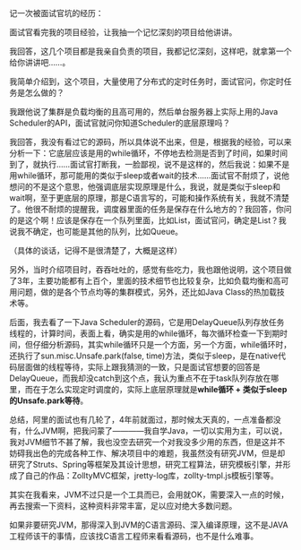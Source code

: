 记一次被面试官坑的经历：

面试官看完我的项目经验，让我抽一个记忆深刻的项目给他讲讲。

我回答，这几个项目都是我亲自负责的项目，我都记忆深刻，这样吧，就拿第一个给你讲讲吧……。

我简单介绍到，这个项目，大量使用了分布式的定时任务时，面试官问，你定时任务是怎么做的？

我跟他说了集群是负载均衡的且高可用的，然后单台服务器上实际上用的Java Scheduler的API，面试官就问你知道Scheduler的底层原理吗？

我回答，我没有看过它的源码，所以具体说不出来，但是，根据我的经验，可以来分析一下：它底层应该是用的while循环，不停地去检测是否到了时间，如果时间到了，就执行……面试官打断我，一脸鄙视，说不是这样的，然后我说：如果不是用while循环，那可能用的类似于sleep或者wait的技术……面试官不耐烦了，说他想问的不是这个意思，他强调底层实现原理是什么，我说，就是类似于sleep和wait啊，至于更底层的原理，那是C语言写的，可能和操作系统有关，我就不清楚了。他很不耐烦的提醒我，调度器里面的任务是保存在什么地方的？我回答，你问的是这个啊！应该是保存在一个队列里面，比如List，面试官问，确定是List？我说我不确定，也可能是其他的队列，比如Queue。

（具体的谈话，记得不是很清楚了，大概是这样）

另外，当时介绍项目时，吞吞吐吐的，感觉有些吃力，我也跟他说明，这个项目做了3年，主要功能都有上百个，里面的技术细节也比较复杂，比如负载均衡和高可用问题，做的是各个节点均等的集群模式，另外，还比如Java Class的热加载技术等。

后面，我去看了一下Java Scheduler的源码，它是用DelayQueue队列存放任务线程的，计算时间，表面上看，确实是用的while循环，每次循环检查一下到期时间，但仔细分析源码，其实while循环只是一个方面，另一个方面，while循环时，还执行了sun.misc.Unsafe.park(false, time)方法，类似于sleep，是在native代码层面做的线程等待，实际上跟我猜测的一致，只是面试官想要的回答是DelayQueue，而我却没catch到这个点，我认为重点不在于task队列存放在哪里，而在于怎么实现定时调度的，实际上底层原理就是**while循环 + 类似于sleep的Unsafe.park等待**。

总结，阿里的面试也有几轮了，4年前就面过，那时候太天真的，一点准备都没有，什么JVM啊，把我问蒙了————我自学Java，一切以实用为主，可以说，我对JVM细节不甚了解，我也没空去研究一个对我没多少用的东西，但是这并不妨碍我出色的完成各种工作、解决项目中的难题，我虽然没有研究JVM，但是却研究了Struts、Spring等框架及其设计思想，研究工程算法，研究模板引擎，并形成了自己的作品：ZolltyMVC框架，jretty-log库，zollty-tmpl.js模板引擎等。

其实在我看来，JVM不过只是一个工具而已，会用就OK，需要深入一点的时候，再去搜索一下资料，这种资料非常丰富，足以应对绝大多数问题。

如果非要研究JVM，那得深入到JVM的C语言源码、深入编译原理，这不是JAVA工程师该干的事情，应该找C语言工程师来看看源码，也不是什么难事。
